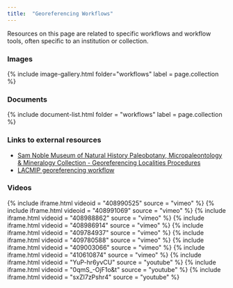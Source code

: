 ```yaml
---
title:  "Georeferencing Workflows"
---
```


Resources on this page are related to specific workflows and workflow tools, often specific to an institution or collection.

### Images

{% include image-gallery.html folder="workflows" label = page.collection %}

### Documents

{% include document-list.html folder = "workflows" label = page.collection %}

### Links to external resources

- [Sam Noble Museum of Natural History Paleobotany, Micropaleontology & Mineralogy Collection - Georeferencing Localities Procedures](https://samnoblemuseum.ou.edu/collections-and-research/paleobotany/paleobotany-policies-and-procedures/#SNOMNH-Pbot-GeoRefRelated)
- [LACMIP georeferencing workflow](https://lacmip.github.io/emu/documentation/georeferencing/)

### Videos

{% include iframe.html videoid = "408990525" source = "vimeo" %}
{% include iframe.html videoid = "408991069" source = "vimeo" %}
{% include iframe.html videoid = "408988862" source = "vimeo" %}
{% include iframe.html videoid = "408986914" source = "vimeo" %}
{% include iframe.html videoid = "409784937" source = "vimeo" %}
{% include iframe.html videoid = "409780588" source = "vimeo" %}
{% include iframe.html videoid = "409003066" source = "vimeo" %}
{% include iframe.html videoid = "410610874" source = "vimeo" %}
{% include iframe.html videoid = "YuP-hr6yvCU" source = "youtube" %}
{% include iframe.html videoid = "0qmS_-OjF1o&t" source = "youtube" %}
{% include iframe.html videoid = "sxZI7zPshr4" source = "youtube" %}

